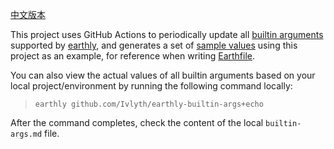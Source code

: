 [中文版本](./README_zh.md)

This project uses GitHub Actions to periodically update all [builtin arguments](https://docs.earthly.dev/docs/earthfile/builtin-args) supported by [earthly](https://earthly.dev/), and generates a set of [sample values](./builtin-args.md) using this project as an example, for reference when writing [Earthfile](https://docs.earthly.dev/docs/earthfile).

You can also view the actual values of all builtin arguments based on your local project/environment by running the following command locally:

> `earthly github.com/Ivlyth/earthly-builtin-args+echo`

After the command completes, check the content of the local `builtin-args.md` file.